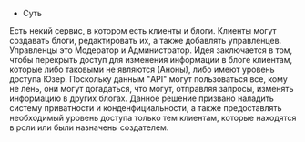 ﻿* Суть

Есть некий сервис, в котором есть клиенты и блоги. Клиенты могут создавать блоги, редактировать их, а также добавлять
управленцев. Управленцы это Модератор и Администратор. Идея заключается в том, чтобы перекрыть доступ для изменения информации
в блоге клиентам, которые либо таковыми не являются (Аноны), либо имеют уровень доступа Юзер. Поскольку данным "API" могут пользоваться
все, кому не лень, они могут догадаться, что могут, отправляя запросы, изменять информацию в других блогах. Данное решение призвано
наладить систему приватности и конденфициальности, а также предоставлять необходимый уровень доступа только тем клиентам, которые
находятся в роли или были назначены создателем.